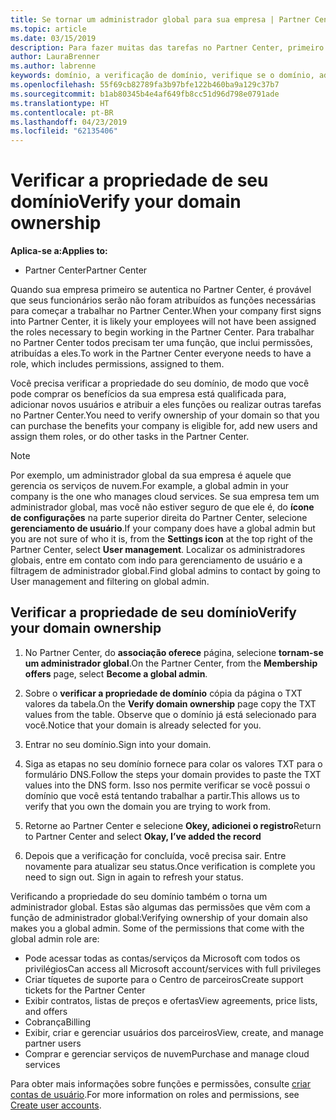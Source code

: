 ```yaml
---
title: Se tornar um administrador global para sua empresa | Partner Center
ms.topic: article
ms.date: 03/15/2019
description: Para fazer muitas das tarefas no Partner Center, primeiro você precisa verificar a propriedade de seu domínio. Muitas tarefas no Partner Center exigem um administrador global. Se sua empresa ainda não tiver uma, você pode se tornar um.
author: LauraBrenner
ms.author: labrenne
keywords: domínio, a verificação de domínio, verifique se o domínio, administrador global, as funções de usuário, permissões
ms.openlocfilehash: 55f69cb82789fa3b97bfe122b460ba9a129c37b7
ms.sourcegitcommit: b1ab80345b4e4af649fb8cc51d96d798e0791ade
ms.translationtype: HT
ms.contentlocale: pt-BR
ms.lasthandoff: 04/23/2019
ms.locfileid: "62135406"
---
```

# <a name="verify-your-domain-ownership"></a><span data-ttu-id="e4172-105">Verificar a propriedade de seu domínio</span><span class="sxs-lookup"><span data-stu-id="e4172-105">Verify your domain ownership</span></span>

<span data-ttu-id="e4172-106">**Aplica-se a:**</span><span class="sxs-lookup"><span data-stu-id="e4172-106">**Applies to:**</span></span>

- <span data-ttu-id="e4172-107">Partner Center</span><span class="sxs-lookup"><span data-stu-id="e4172-107">Partner Center</span></span>

<span data-ttu-id="e4172-108">Quando sua empresa primeiro se autentica no Partner Center, é provável que seus funcionários serão não foram atribuídos as funções necessárias para começar a trabalhar no Partner Center.</span><span class="sxs-lookup"><span data-stu-id="e4172-108">When your company first signs into Partner Center, it is likely your employees will not have been assigned the roles necessary to begin working in the Partner Center.</span></span> <span data-ttu-id="e4172-109">Para trabalhar no Partner Center todos precisam ter uma função, que inclui permissões, atribuídas a eles.</span><span class="sxs-lookup"><span data-stu-id="e4172-109">To work in the Partner Center everyone needs to have a role, which includes permissions, assigned to them.</span></span>  

<span data-ttu-id="e4172-110">Você precisa verificar a propriedade do seu domínio, de modo que você pode comprar os benefícios da sua empresa está qualificada para, adicionar novos usuários e atribuir a eles funções ou realizar outras tarefas no Partner Center.</span><span class="sxs-lookup"><span data-stu-id="e4172-110">You need to verify ownership of your domain so that you can purchase the benefits your company is eligible for, add new users and assign them roles, or do other tasks in the Partner Center.</span></span> 

>[!Note]
><span data-ttu-id="e4172-111">Por exemplo, um administrador global da sua empresa é aquele que gerencia os serviços de nuvem.</span><span class="sxs-lookup"><span data-stu-id="e4172-111">For example, a global admin in your company is the one who manages cloud services.</span></span> <span data-ttu-id="e4172-112">Se sua empresa tem um administrador global, mas você não estiver seguro de que ele é, do **ícone de configurações** na parte superior direita do Partner Center, selecione **gerenciamento de usuário**.</span><span class="sxs-lookup"><span data-stu-id="e4172-112">If your company does have a global admin but you are not sure of who it is, from the **Settings icon** at the top right of the Partner Center, select **User management**.</span></span> <span data-ttu-id="e4172-113">Localizar os administradores globais, entre em contato com indo para gerenciamento de usuário e a filtragem de administrador global.</span><span class="sxs-lookup"><span data-stu-id="e4172-113">Find global admins to contact by going to User management and filtering on global admin.</span></span>

## <a name="verify-your-domain-ownership"></a><span data-ttu-id="e4172-114">Verificar a propriedade de seu domínio</span><span class="sxs-lookup"><span data-stu-id="e4172-114">Verify your domain ownership</span></span>

1. <span data-ttu-id="e4172-115">No Partner Center, do **associação oferece** página, selecione **tornam-se um administrador global**.</span><span class="sxs-lookup"><span data-stu-id="e4172-115">On the Partner Center, from the **Membership offers** page, select **Become a global admin**.</span></span> 

2. <span data-ttu-id="e4172-116">Sobre o **verificar a propriedade de domínio** cópia da página o TXT valores da tabela.</span><span class="sxs-lookup"><span data-stu-id="e4172-116">On the **Verify domain ownership** page copy the TXT values from the table.</span></span> <span data-ttu-id="e4172-117">Observe que o domínio já está selecionado para você.</span><span class="sxs-lookup"><span data-stu-id="e4172-117">Notice that your domain is already selected for you.</span></span>

3. <span data-ttu-id="e4172-118">Entrar no seu domínio.</span><span class="sxs-lookup"><span data-stu-id="e4172-118">Sign into your domain.</span></span> 

4. <span data-ttu-id="e4172-119">Siga as etapas no seu domínio fornece para colar os valores TXT para o formulário DNS.</span><span class="sxs-lookup"><span data-stu-id="e4172-119">Follow the steps your domain provides to paste the TXT values into the DNS form.</span></span>  <span data-ttu-id="e4172-120">Isso nos permite verificar se você possui o domínio que você está tentando trabalhar a partir.</span><span class="sxs-lookup"><span data-stu-id="e4172-120">This allows us to verify that you own the domain you are trying to work from.</span></span>

5. <span data-ttu-id="e4172-121">Retorne ao Partner Center e selecione **Okey, adicionei o registro**</span><span class="sxs-lookup"><span data-stu-id="e4172-121">Return to Partner Center and select **Okay, I’ve added the record**</span></span>

6. <span data-ttu-id="e4172-122">Depois que a verificação for concluída, você precisa sair. Entre novamente para atualizar seu status.</span><span class="sxs-lookup"><span data-stu-id="e4172-122">Once verification is complete you need to sign out. Sign in again to refresh your status.</span></span> 

<span data-ttu-id="e4172-123">Verificando a propriedade do seu domínio também o torna um administrador global. Estas são algumas das permissões que vêm com a função de administrador global:</span><span class="sxs-lookup"><span data-stu-id="e4172-123">Verifying ownership of your domain also makes you a global admin. Some of the permissions that come with the global admin role are:</span></span>

- <span data-ttu-id="e4172-124">Pode acessar todas as contas/serviços da Microsoft com todos os privilégios</span><span class="sxs-lookup"><span data-stu-id="e4172-124">Can access all Microsoft account/services with full privileges</span></span> 
- <span data-ttu-id="e4172-125">Criar tíquetes de suporte para o Centro de parceiros</span><span class="sxs-lookup"><span data-stu-id="e4172-125">Create support tickets for the Partner Center</span></span>
- <span data-ttu-id="e4172-126">Exibir contratos, listas de preços e ofertas</span><span class="sxs-lookup"><span data-stu-id="e4172-126">View agreements, price lists, and offers</span></span>
- <span data-ttu-id="e4172-127">Cobrança</span><span class="sxs-lookup"><span data-stu-id="e4172-127">Billing</span></span>
- <span data-ttu-id="e4172-128">Exibir, criar e gerenciar usuários dos parceiros</span><span class="sxs-lookup"><span data-stu-id="e4172-128">View, create, and manage partner users</span></span>
- <span data-ttu-id="e4172-129">Comprar e gerenciar serviços de nuvem</span><span class="sxs-lookup"><span data-stu-id="e4172-129">Purchase and manage cloud services</span></span>

<span data-ttu-id="e4172-130">Para obter mais informações sobre funções e permissões, consulte [criar contas de usuário](create-user-accounts-and-set-permissions.md).</span><span class="sxs-lookup"><span data-stu-id="e4172-130">For more information on roles and permissions, see [Create user accounts](create-user-accounts-and-set-permissions.md).</span></span> 